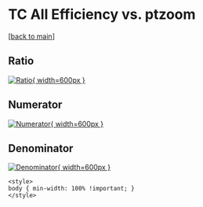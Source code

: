 # TC All Efficiency vs. ptzoom

[[back to main](./)]



## Ratio

[![Ratio](../mtv/var/TC_0_eff_ptzoom.png){ width=600px }](../mtv/var/TC_0_eff_ptzoom.pdf)

## Numerator

[![Numerator](../mtv/num/TC_0_eff_ptzoom_num.png){ width=600px }](../mtv/num/TC_0_eff_ptzoom_num.pdf)

## Denominator

[![Denominator](../mtv/den/TC_0_eff_ptzoom_den.png){ width=600px }](../mtv/den/TC_0_eff_ptzoom_den.pdf)


``` {=html}
<style>
body { min-width: 100% !important; }
</style>
```
